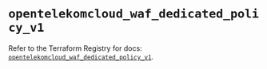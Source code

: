 # `opentelekomcloud_waf_dedicated_policy_v1`

Refer to the Terraform Registry for docs: [`opentelekomcloud_waf_dedicated_policy_v1`](https://registry.terraform.io/providers/opentelekomcloud/opentelekomcloud/1.36.16/docs/resources/waf_dedicated_policy_v1).

